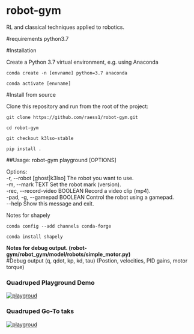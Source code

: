 # robot-gym
RL and classical techniques applied to robotics.



#requirements python3.7

#Installation

Create a Python 3.7 virtual environment, e.g. using Anaconda

``conda create -n [envname] python=3.7 anaconda``

``conda activate [envname]``


#Install from source

Clone this repository and run from the root of the project:

``git clone https://github.com/raess1/robot-gym.git``

``cd robot-gym``

``git checkout k3lso-stable``

``pip install .``



##Usage: robot-gym playground [OPTIONS]

Options:  
  -r, --robot [ghost|k3lso]     The robot you want to use.  
  -m, --mark TEXT               Set the robot mark (version).  
  -rec, --record-video BOOLEAN  Record a video clip (mp4).  
  -pad, -g, --gamepad BOOLEAN   Control the robot using a gamepad.  
  --help                        Show this message and exit.  




Notes for shapely

``conda config --add channels conda-forge ``

``conda install shapely``



**Notes for debug output. (robot-gym/robot_gym/model/robots/simple_motor.py)**  
#Debug output (q, qdot, kp, kd, tau) (Postion, velocities, PID gains, motor torque)






### Quadruped Playground Demo
[![playgroud](https://img.youtube.com/vi/n8vaPM3yBlY/0.jpg)](https://www.youtube.com/watch?v=n8vaPM3yBlY)

### Quadruped Go-To taks
[![playgroud](https://img.youtube.com/vi/OVI9DYjW12k/0.jpg)](https://www.youtube.com/watch?v=OVI9DYjW12k)

